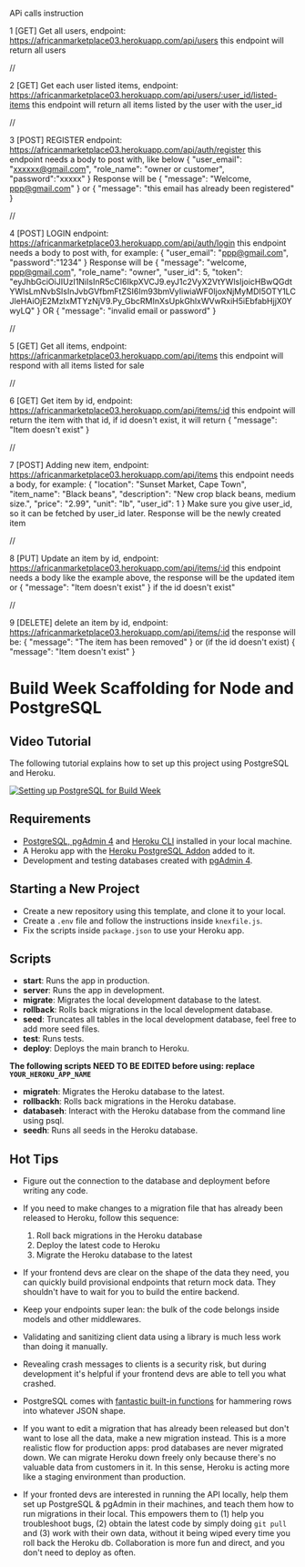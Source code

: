 APi calls instruction

1 [GET] Get all users, endpoint: https://africanmarketplace03.herokuapp.com/api/users
this endpoint will return all users

//

2 [GET] Get each user listed items, endpoint: https://africanmarketplace03.herokuapp.com/api/users/:user_id/listed-items
this endpoint will return all items listed by the user with the user_id

//

3 [POST] REGISTER endpoint: https://africanmarketplace03.herokuapp.com/api/auth/register
this endpoint needs a body to post with, like below { "user_email": "xxxxxx@gmail.com", "role_name": "owner or customer", "password":"xxxxx" } Response will be { "message": "Welcome, ppp@gmail.com" } or { "message": "this email has already been registered" }

//

4 [POST] LOGIN endpoint: https://africanmarketplace03.herokuapp.com/api/auth/login
this endpoint needs a body to post with, for example: { "user_email": "ppp@gmail.com", "password":"1234" } Response will be { "message": "welcome, ppp@gmail.com", "role_name": "owner", "user_id": 5, "token": "eyJhbGciOiJIUzI1NiIsInR5cCI6IkpXVCJ9.eyJ1c2VyX2VtYWlsIjoicHBwQGdtYWlsLmNvbSIsInJvbGVfbmFtZSI6Im93bmVyIiwiaWF0IjoxNjMyMDI5OTY1LCJleHAiOjE2MzIxMTYzNjV9.Py_GbcRMInXsUpkGhlxWVwRxiH5iEbfabHjjX0YwyLQ" } OR { "message": "invalid email or password" }

//

5 [GET] Get all items, endpoint: https://africanmarketplace03.herokuapp.com/api/items
this endpoint will respond with all items listed for sale

//

6 [GET] Get item by id, endpoint: https://africanmarketplace03.herokuapp.com/api/items/:id
this endpoint will return the item with that id, if id doesn't exist, it will return { "message": "Item doesn't exist" }

//

7 [POST] Adding new item, endpoint: https://africanmarketplace03.herokuapp.com/api/items
this endpoint needs a body, for example: { "location": "Sunset Market, Cape Town", "item_name": "Black beans", "description": "New crop black beans, medium size.", "price": "2.99", "unit": "lb", "user_id": 1 } Make sure you give user_id, so it can be fetched by user_id later. Response will be the newly created item

//

8 [PUT] Update an item by id, endpoint: https://africanmarketplace03.herokuapp.com/api/items/:id
this endpoint needs a body like the example above, the response will be the updated item or { "message": "Item doesn't exist" } if the id doesn't exist"

//

9 [DELETE] delete an item by id, endpoint: https://africanmarketplace03.herokuapp.com/api/items/:id
the response will be: { "message": "The item has been removed" } or (if the id doesn't exist) { "message": "Item doesn't exist" }


# Build Week Scaffolding for Node and PostgreSQL

## Video Tutorial

The following tutorial explains how to set up this project using PostgreSQL and Heroku.

[![Setting up PostgreSQL for Build Week](https://img.youtube.com/vi/kTO_tf4L23I/maxresdefault.jpg)](https://www.youtube.com/watch?v=kTO_tf4L23I)

## Requirements

- [PostgreSQL, pgAdmin 4](https://www.postgresql.org/download/) and [Heroku CLI](https://devcenter.heroku.com/articles/heroku-cli) installed in your local machine.
- A Heroku app with the [Heroku PostgreSQL Addon](https://devcenter.heroku.com/articles/heroku-postgresql#provisioning-heroku-postgres) added to it.
- Development and testing databases created with [pgAdmin 4](https://www.pgadmin.org/docs/pgadmin4/4.29/database_dialog.html).

## Starting a New Project

- Create a new repository using this template, and clone it to your local.
- Create a `.env` file and follow the instructions inside `knexfile.js`.
- Fix the scripts inside `package.json` to use your Heroku app.

## Scripts

- **start**: Runs the app in production.
- **server**: Runs the app in development.
- **migrate**: Migrates the local development database to the latest.
- **rollback**: Rolls back migrations in the local development database.
- **seed**: Truncates all tables in the local development database, feel free to add more seed files.
- **test**: Runs tests.
- **deploy**: Deploys the main branch to Heroku.

**The following scripts NEED TO BE EDITED before using: replace `YOUR_HEROKU_APP_NAME`**

- **migrateh**: Migrates the Heroku database to the latest.
- **rollbackh**: Rolls back migrations in the Heroku database.
- **databaseh**: Interact with the Heroku database from the command line using psql.
- **seedh**: Runs all seeds in the Heroku database.

## Hot Tips

- Figure out the connection to the database and deployment before writing any code.

- If you need to make changes to a migration file that has already been released to Heroku, follow this sequence:

  1. Roll back migrations in the Heroku database
  2. Deploy the latest code to Heroku
  3. Migrate the Heroku database to the latest

- If your frontend devs are clear on the shape of the data they need, you can quickly build provisional endpoints that return mock data. They shouldn't have to wait for you to build the entire backend.

- Keep your endpoints super lean: the bulk of the code belongs inside models and other middlewares.

- Validating and sanitizing client data using a library is much less work than doing it manually.

- Revealing crash messages to clients is a security risk, but during development it's helpful if your frontend devs are able to tell you what crashed.

- PostgreSQL comes with [fantastic built-in functions](https://hashrocket.com/blog/posts/faster-json-generation-with-postgresql) for hammering rows into whatever JSON shape.

- If you want to edit a migration that has already been released but don't want to lose all the data, make a new migration instead. This is a more realistic flow for production apps: prod databases are never migrated down. We can migrate Heroku down freely only because there's no valuable data from customers in it. In this sense, Heroku is acting more like a staging environment than production.

- If your fronted devs are interested in running the API locally, help them set up PostgreSQL & pgAdmin in their machines, and teach them how to run migrations in their local. This empowers them to (1) help you troubleshoot bugs, (2) obtain the latest code by simply doing `git pull` and (3) work with their own data, without it being wiped every time you roll back the Heroku db. Collaboration is more fun and direct, and you don't need to deploy as often.

